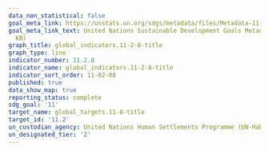 ```yaml
---
data_non_statistical: false
goal_meta_link: https://unstats.un.org/sdgs/metadata/files/Metadata-11-01-01.pdf
goal_meta_link_text: United Nations Sustainable Development Goals Metadata (PDF 93.1
  KB)
graph_title: global_indicators.11-2-8-title
graph_type: line
indicator_number: 11.2.8
indicator_name: global_indicators.11-2-8-title
indicator_sort_order: 11-02-08
published: true
data_show_map: true
reporting_status: complete
sdg_goal: '11'
target_name: global_targets.11-8-title
target_id: '11.2'
un_custodian_agency: United Nations Human Settlements Programme (UN-Habitat)
un_designated_tier: '2'
---
```

